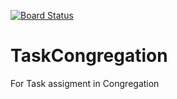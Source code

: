 [![Board Status](https://dev.azure.com/nibblerybit/3b730eca-81cb-4be4-b311-0f3d20783338/ae5a1929-5681-4645-adba-e8abac193f5c/_apis/work/boardbadge/954bbbdd-d6f4-4737-8e5e-2434bb26499d)](https://dev.azure.com/nibblerybit/3b730eca-81cb-4be4-b311-0f3d20783338/_boards/board/t/ae5a1929-5681-4645-adba-e8abac193f5c/Microsoft.RequirementCategory)
# TaskCongregation
For Task assigment in Congregation

